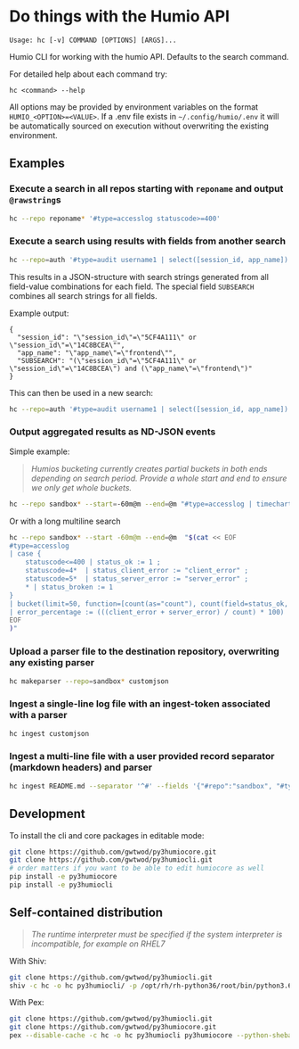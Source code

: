 # Do things with the Humio API

```text
Usage: hc [-v] COMMAND [OPTIONS] [ARGS]...
```

Humio CLI for working with the humio API. Defaults to the search command.

For detailed help about each command try:

```text
hc <command> --help
```

All options may be provided by environment variables on the format
`HUMIO_<OPTION>=<VALUE>`. If a .env file exists in `~/.config/humio/.env` it
will be automatically sourced on execution without overwriting the
existing environment.

## Examples

### Execute a search in all repos starting with `reponame` and output `@rawstring`s

```bash
hc --repo reponame* '#type=accesslog statuscode>=400'
```

### Execute a search using results with fields from another search

```bash
hc --repo=auth '#type=audit username1 | select([session_id, app_name])' --outformat=or-fields | jq '.'
```

This results in a JSON-structure with search strings generated from all field-value combinations for each field. The special field `SUBSEARCH` combines all search strings for all fields.

Example output:

```text
{
  "session_id": "\"session_id\"=\"5CF4A111\" or \"session_id\"=\"14C8BCEA\"",
  "app_name": "\"app_name\"=\"frontend\"",
  "SUBSEARCH": "(\"session_id\"=\"5CF4A111\" or \"session_id\"=\"14C8BCEA\") and (\"app_name\"=\"frontend\")"
}
```

This can then be used in a new search:

```bash
hc --repo=auth '#type=audit username1 | select([session_id, app_name])' --outformat=or-fields | hc --repo=frontend '#type=accesslog {SUBSEARCH}'
```

### Output aggregated results as ND-JSON events

Simple example:

> _Humios bucketing currently creates partial buckets in both ends depending on search period. Provide a whole start and end to ensure we only get whole buckets._

```bash
hc --repo sandbox* --start=-60m@m --end=@m "#type=accesslog | timechart(span=1m, series=statuscode)"
```

Or with a long multiline search

```bash
hc --repo sandbox* --start -60m@m --end=@m  "$(cat << EOF
#type=accesslog
| case {
    statuscode<=400 | status_ok := 1 ;
    statuscode=4*  | status_client_error := "client_error" ;
    statuscode=5*  | status_server_error := "server_error" ;
    * | status_broken := 1
}
| bucket(limit=50, function=[count(as="count"), count(field=status_ok, as="ok"), count(field=status_client_error, as="client_error"), count(field=status_server_error, as="server_error")])
| error_percentage := (((client_error + server_error) / count) * 100)
EOF
)"
```

### Upload a parser file to the destination repository, overwriting any existing parser

```bash
hc makeparser --repo=sandbox* customjson
```

### Ingest a single-line log file with an ingest-token associated with a parser

```bash
hc ingest customjson
```

### Ingest a multi-line file with a user provided record separator (markdown headers) and parser

```bash
hc ingest README.md --separator '^#' --fields '{"#repo":"sandbox", "#type":"markdown", "@host":"localhost"}'
```

## Development

To install the cli and core packages in editable mode:

```bash
git clone https://github.com/gwtwod/py3humiocore.git
git clone https://github.com/gwtwod/py3humiocli.git
# order matters if you want to be able to edit humiocore as well
pip install -e py3humiocore
pip install -e py3humiocli
```

## Self-contained distribution

> _The runtime interpreter must be specified if the system interpreter is incompatible, for example on RHEL7_

With Shiv:

```bash
git clone https://github.com/gwtwod/py3humiocli.git
shiv -c hc -o hc py3humiocli/ -p /opt/rh/rh-python36/root/bin/python3.6
```

With Pex:

```bash
git clone https://github.com/gwtwod/py3humiocli.git
git clone https://github.com/gwtwod/py3humiocore.git
pex --disable-cache -c hc -o hc py3humiocli py3humiocore --python-shebang=/opt/rh/rh-python36/root/bin/python3.6
